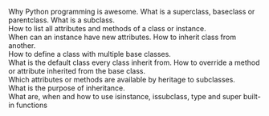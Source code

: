 Why Python programming is awesome. 
What is a superclass, baseclass or parentclass. 
What is a subclass.  
How to list all attributes and methods of a class or instance.  
When can an instance have new attributes. 
How to inherit class from another.  
How to define a class with multiple base classes.  
What is the default class every class inherit from. 
How to override a method or attribute inherited from the base class.  
Which attributes or methods are available by heritage to subclasses.  
What is the purpose of inheritance.  
What are, when and how to use isinstance, issubclass, type and super built-in functions
